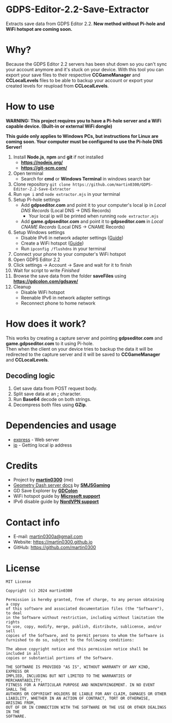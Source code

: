 # GDPS-Editor-2.2-Save-Extractor

Extracts save data from GDPS Editor 2.2. **New method without Pi-hole and WiFi hotspot are coming soon.**

# Why?

Because the GDPS Editor 2.2 servers has been shut down so you can't sync your account anymore and it's stuck on your device. With this tool you can export your save files to their respective **CCGameManager** and **CCLocalLevels** files to be able to backup your account or export your created levels for reupload from **CCLocalLevels**.

# How to use

**WARNING: This project requires you to have a Pi-hole server and a WiFi capable device. (Built-in or external WiFi dongle)**

**This guide only applies to Windows PCs, but instructions for Linux are coming soon. Your computer must be configured to use the Pi-hole DNS Server!**

1. Install **Node.js**, **npm** and **git** if not installed
    - **https://nodejs.org/**
    - **https://git-scm.com/**
2. Open terminal
    - Search for **cmd** or **Windows Terminal** in windows search bar
3. Clone repository
   `git clone https://github.com/martin0300/GDPS-Editor-2.2-Save-Extractor`
4. Run `npm i` and `node extractor.mjs` in your terminal
5. Setup Pi-hole settings
    - Add **gdpseditor.com** and point it to your computer's local ip in _Local DNS Records_ (Local DNS -> DNS Records)
        - Your local ip will be printed when running `node extractor.mjs`
    - Add **game.gdpseditor.com** and point it to **gdpseditor.com** in _Local CNAME Records_ (Local DNS -> CNAME Records)
6. Setup Windows settings
    - Disable IPv6 in network adapter settings ([Guide](https://support.nordvpn.com/hc/en-us/articles/19919186892305-How-to-disable-IPv6-on-Windows))
    - Create a WiFi hotspot ([Guide](https://support.microsoft.com/en-us/windows/use-your-windows-pc-as-a-mobile-hotspot-c89b0fad-72d5-41e8-f7ea-406ad9036b85))
    - Run `ipconfig /flushdns` in your terminal
7. Connect your phone to your computer's WiFi hotspot
8. Open GDPS Editor 2.2
9. Click settings -> Account -> Save and wait for it to finish
10. Wait for script to write _Finished_
11. Browse the save data from the folder **saveFiles** using **https://gdcolon.com/gdsave/**
12. Cleanup
    - Disable WiFi hotspot
    - Reenable IPv6 in network adapter settings
    - Reconnect phone to home network

# How does it work?

This works by creating a capture server and pointing **gdpseditor.com** and **game.gdpseditor.com** to it using Pi-hole.\
Then when the client on your device tries to backup the data it will be redirected to the capture server and it will be saved to **CCGameManager** and **CCLocalLevels**.

## Decoding logic

1. Get save data from POST request body.
2. Split save data at an **;** character.
3. Run **Base64** decode on both strings.
4. Decompress both files using **GZip**.

# Dependencies and usage

-   [express](https://github.com/expressjs/express) - Web server
-   [ip](https://github.com/indutny/node-ip) - Getting local ip address

# Credits

-   Project by **[martin0300](https://github.com/martin0300)** (me)
-   [Geometry Dash server docs](https://github.com/SMJSGaming/GDDocs/blob/master/README.md) by **[SMJSGaming](https://github.com/SMJSGaming)**
-   GD Save Explorer by **[GDColon](https://gdcolon.com/)**
-   WiFi hotspot guide by **[Microsoft support](https://support.microsoft.com)**
-   IPv6 disable guide by **[NordVPN support](https://support.nordvpn.com/)**

# Contact info

-   E-mail: martin0300a@gmail.com
-   Website: https://martin0300.github.io
-   GitHub: https://github.com/martin0300

# License

```
MIT License

Copyright (c) 2024 martin0300

Permission is hereby granted, free of charge, to any person obtaining a copy
of this software and associated documentation files (the "Software"), to deal
in the Software without restriction, including without limitation the rights
to use, copy, modify, merge, publish, distribute, sublicense, and/or sell
copies of the Software, and to permit persons to whom the Software is
furnished to do so, subject to the following conditions:

The above copyright notice and this permission notice shall be included in all
copies or substantial portions of the Software.

THE SOFTWARE IS PROVIDED "AS IS", WITHOUT WARRANTY OF ANY KIND, EXPRESS OR
IMPLIED, INCLUDING BUT NOT LIMITED TO THE WARRANTIES OF MERCHANTABILITY,
FITNESS FOR A PARTICULAR PURPOSE AND NONINFRINGEMENT. IN NO EVENT SHALL THE
AUTHORS OR COPYRIGHT HOLDERS BE LIABLE FOR ANY CLAIM, DAMAGES OR OTHER
LIABILITY, WHETHER IN AN ACTION OF CONTRACT, TORT OR OTHERWISE, ARISING FROM,
OUT OF OR IN CONNECTION WITH THE SOFTWARE OR THE USE OR OTHER DEALINGS IN THE
SOFTWARE.
```
